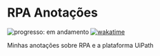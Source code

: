 # RPA Anotações

![progresso: em andamento](https://img.shields.io/badge/progresso-em%20andamento-blue "progresso")
[![wakatime](https://wakatime.com/badge/user/e8c501c7-7f04-4ed4-9ded-d1d3f8385fc1/project/2eb06370-9702-4ebc-a0e9-1198f628b827.svg)](https://wakatime.com/badge/user/e8c501c7-7f04-4ed4-9ded-d1d3f8385fc1/project/2eb06370-9702-4ebc-a0e9-1198f628b827)

Minhas anotações sobre RPA e a plataforma UiPath

